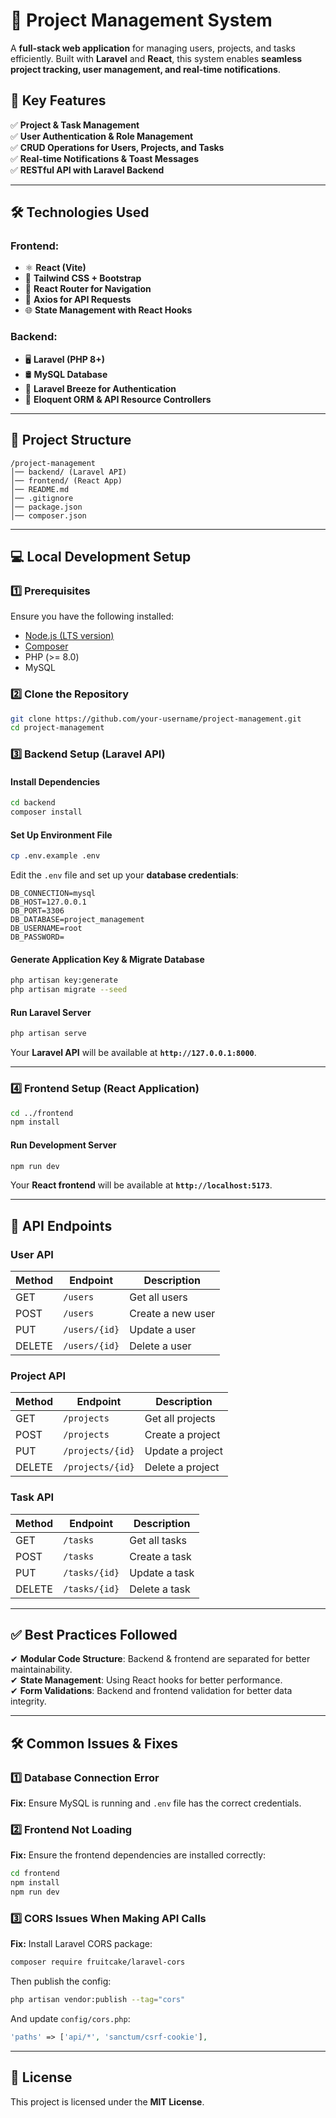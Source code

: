 # 📌 Project Management System

A **full-stack web application** for managing users, projects, and tasks efficiently. Built with **Laravel** and **React**, this system enables **seamless project tracking, user management, and real-time notifications**.

## 🚀 Key Features
✅ **Project & Task Management**  
✅ **User Authentication & Role Management**  
✅ **CRUD Operations for Users, Projects, and Tasks**  
✅ **Real-time Notifications & Toast Messages**  
✅ **RESTful API with Laravel Backend**  

---

## 🛠️ Technologies Used

### **Frontend:**
- ⚛️ **React (Vite)**
- 🎨 **Tailwind CSS + Bootstrap**
- 🔄 **React Router for Navigation**
- 📡 **Axios for API Requests**
- 🌐 **State Management with React Hooks**

### **Backend:**
- 🖥️ **Laravel (PHP 8+)**
- 🛢 **MySQL Database**
- 🔐 **Laravel Breeze for Authentication**
- 🔄 **Eloquent ORM & API Resource Controllers**

---

## 📌 Project Structure

```
/project-management
│── backend/ (Laravel API)
│── frontend/ (React App)
│── README.md
│── .gitignore
│── package.json
│── composer.json
```

---

## 💻 Local Development Setup  

### 1️⃣ **Prerequisites**  
Ensure you have the following installed:  
- [Node.js (LTS version)](https://nodejs.org/)  
- [Composer](https://getcomposer.org/)  
- PHP (>= 8.0)  
- MySQL  

### 2️⃣ **Clone the Repository**  
```sh
git clone https://github.com/your-username/project-management.git
cd project-management
```

### 3️⃣ **Backend Setup (Laravel API)**  
#### **Install Dependencies**  
```sh
cd backend
composer install
```

#### **Set Up Environment File**  
```sh
cp .env.example .env
```
Edit the `.env` file and set up your **database credentials**:

```
DB_CONNECTION=mysql
DB_HOST=127.0.0.1
DB_PORT=3306
DB_DATABASE=project_management
DB_USERNAME=root
DB_PASSWORD=
```

#### **Generate Application Key & Migrate Database**  
```sh
php artisan key:generate
php artisan migrate --seed
```

#### **Run Laravel Server**  
```sh
php artisan serve
```
Your **Laravel API** will be available at **`http://127.0.0.1:8000`**.

---

### 4️⃣ **Frontend Setup (React Application)**  
```sh
cd ../frontend
npm install
```

#### **Run Development Server**  
```sh
npm run dev
```
Your **React frontend** will be available at **`http://localhost:5173`**.

---

## 🔄 API Endpoints  

### **User API**
| Method | Endpoint     | Description        |
|--------|------------|--------------------|
| GET    | `/users`   | Get all users      |
| POST   | `/users`   | Create a new user  |
| PUT    | `/users/{id}` | Update a user    |
| DELETE | `/users/{id}` | Delete a user    |

### **Project API**
| Method | Endpoint     | Description        |
|--------|------------|--------------------|
| GET    | `/projects`   | Get all projects  |
| POST   | `/projects`   | Create a project  |
| PUT    | `/projects/{id}` | Update a project |
| DELETE | `/projects/{id}` | Delete a project |

### **Task API**
| Method | Endpoint     | Description        |
|--------|------------|--------------------|
| GET    | `/tasks`   | Get all tasks      |
| POST   | `/tasks`   | Create a task      |
| PUT    | `/tasks/{id}` | Update a task    |
| DELETE | `/tasks/{id}` | Delete a task    |

---

## ✅ Best Practices Followed  

✔ **Modular Code Structure**: Backend & frontend are separated for better maintainability.  
✔ **State Management**: Using React hooks for better performance.  
✔ **Form Validations**: Backend and frontend validation for better data integrity.  

---

## 🛠 Common Issues & Fixes  

### 1️⃣ **Database Connection Error**
**Fix:** Ensure MySQL is running and `.env` file has the correct credentials.

### 2️⃣ **Frontend Not Loading**
**Fix:** Ensure the frontend dependencies are installed correctly:
```sh
cd frontend
npm install
npm run dev
```

### 3️⃣ **CORS Issues When Making API Calls**
**Fix:** Install Laravel CORS package:
```sh
composer require fruitcake/laravel-cors
```
Then publish the config:
```sh
php artisan vendor:publish --tag="cors"
```
And update `config/cors.php`:
```php
'paths' => ['api/*', 'sanctum/csrf-cookie'],
```

---

## 📜 License  
This project is licensed under the **MIT License**.  
